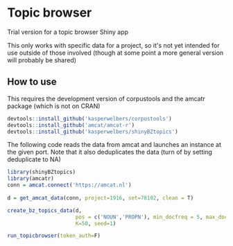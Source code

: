 
<!-- README.md is generated from README.Rmd. Please edit that file -->
Topic browser
=========

Trial version for a topic browser Shiny app

This only works with specific data for a project, so it's not yet intended for use outside of those involved (though at some point a more general version will probably be shared)

How to use
----------

This requires the development version of corpustools and the amcatr package (which is not on CRAN)

```r
devtools::install_github('kasperwelbers/corpustools')
devtools::install_github('amcat/amcat-r')
devtools::install_github('kasperwelbers/shinyBZtopics')
```

The following code reads the data from amcat and launches an instance at the given port.
Note that it also deduplicates the data (turn of by setting deduplicate to NA)

``` r
library(shinyBZtopics)
library(amcatr)
conn = amcat.connect('https://amcat.nl')
  
d = get_amcat_data(conn, project=1916, set=78102, clean = T)

create_bz_topics_data(d, 
                      pos = c('NOUN','PROPN'), min_docfreq = 5, max_docfreq_pct = 0.5, deduplicate=0.9,
                      K=50, seed=1)

run_topicbrowser(token_auth=F)
```
